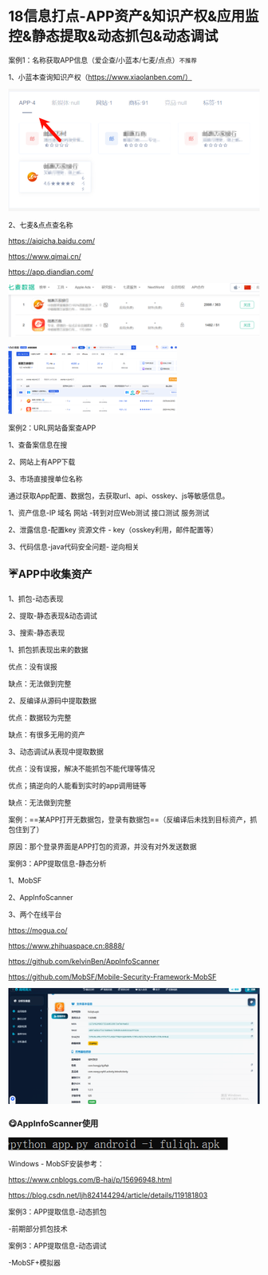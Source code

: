 # 18信息打点-APP资产&知识产权&应用监控&静态提取&动态抓包&动态调试

案例1：名称获取APP信息（爱企查/小蓝本/七麦/点点）`不推荐`

1、小蓝本查询知识产权（https://www.xiaolanben.com/）

![image-20251028210101688](images/image-20251028210101688.png)

2、七麦&点点查名称

https://aiqicha.baidu.com/

https://www.qimai.cn/

https://app.diandian.com/

 ![image-20251028210713803](images/image-20251028210713803.png)

<img src="images/image-20251028211315420.png" alt="image-20251028211315420" style="zoom: 33%;" />

案例2：URL网站备案查APP

1、查备案信息在搜

2、网站上有APP下载

3、市场直接搜单位名称

 

通过获取App配置、数据包，去获取url、api、osskey、js等敏感信息。

1、资产信息-IP 域名 网站 -转到对应Web测试 接口测试 服务测试 

2、泄露信息-配置key 资源文件 - key（osskey利用，邮件配置等）

3、代码信息-java代码安全问题- 逆向相关

## :umbrella:APP中收集资产

1、抓包-动态表现

2、提取-静态表现&动态调试

3、搜索-静态表现

 

1、抓包抓表现出来的数据

优点：没有误报

缺点：无法做到完整

2、反编译从源码中提取数据

优点：数据较为完整

缺点：有很多无用的资产

3、动态调试从表现中提取数据

优点：没有误报，解决不能抓包不能代理等情况

优点；搞逆向的人能看到实时的app调用链等

缺点：无法做到完整



案例：==某APP打开无数据包，登录有数据包==（反编译后未找到目标资产，抓包住到了）

原因：那个登录界面是APP打包的资源，并没有对外发送数据

 

案例3：APP提取信息-静态分析

1、MobSF

2、AppInfoScanner

3、两个在线平台

https://mogua.co/

https://www.zhihuaspace.cn:8888/

https://github.com/kelvinBen/AppInfoScanner

https://github.com/MobSF/Mobile-Security-Framework-MobSF

![image-20251028214420985](images/image-20251028214420985.png)

### :yum:AppInfoScanner使用

![image-20251028221132521](images/image-20251028221132521-1761707333112-5.png)

Windows - MobSF安装参考：

https://www.cnblogs.com/B-hai/p/15696948.html

https://blog.csdn.net/ljh824144294/article/details/119181803

 

案例3：APP提取信息-动态抓包

-前期部分抓包技术

 

案例3：APP提取信息-动态调试

-MobSF+模拟器